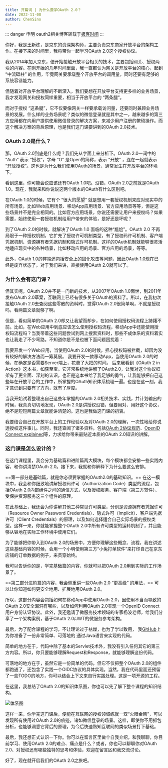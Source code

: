 ```yaml
---
title: 开篇词 | 为什么要学OAuth 2.0？
date: 2022-11-08
author: ChenSino
---
```


::: danger 申明
oauth2相关博客转载于[极客时间](https://time.geekbang.org/column/article/254565)
:::

你好，我是王新栋，是京东的资深架构师，主要负责京东商家开放平台的架构工作。在接下来的时间里，我将带你一起学习OAuth 2.0这个授权协议。

我从2014年加入京东，便开始接触开放平台相关的技术，主要包括网关、授权两块的内容。在刚开始的几年时间里面，我一直都认为网关是开放平台的核心，起到 “中流砥柱” 的作用，毕竟网关要承载整个开放平台的调用量，同时还要有足够的系统容错能力。

但随着对开放平台理解的不断深入，我们要想在开放平台支持更多样的业务场景，我才发现网关和授权同样重要，相当于开放平台的 “两条腿”。

而对于授权 “这条腿”，它不仅要像网关一样要承载访问量，还要同时兼顾业务场景的发展。什么样的业务场景呢？类似的微信登录就是其中之一，越来越多的第三方应用都在向用户提供使用微信登录的解决方案，来减少用户注册的繁琐操作。而这个解决方案的背后原理，也是我们这门课要讲到的OAuth 2.0技术。

### OAuth 2.0是什么？

那，OAuth 2.0到底是什么呢？我们先从字面上来分析下。OAuth 2.0一词中的 “Auth” 表示 “授权”，字母 “O” 是Open的简称，表示 “开放” ，连在一起就表示 “开放授权”。这也是为什么我们使用OAuth的场景，通常发生在开放平台的环境下。

看到这里，你可能会说应该还有OAuth 1.0吧。没错，OAuth 2.0之前就是OAuth 1.0。现在，我就来和你说说这两个版本的OAuth有什么区别吧。

在OAuth 1.0的时候，它有个 “很大的愿望” 就是想用一套授权机制来应对现实中的所有场景，比如Web应用场景、移动App应用场景、官方应用场景等等，但是这些场景并不是完全相同的。比如官方应用场景，你说还需要让用户来授权吗？如果需要，始终使用一套授权机制给用户带来的体验，是好还是坏呢？

到了OAuth 2.0的时候，就解决了OAuth 1.0 面临的这种“尴尬”。OAuth 2.0 不再局限于一种授权机制，它扩充了授权许可机制类型，有了授权码许可机制、客户端凭据机制、资源拥有者凭据机制和隐式许可机制。这样的OAuth机制就能够很灵活地适应现实中的各种场景，比如移动应用的场景、官方应用的场景，等等。

此外，OAuth 1.0的弊端还包括安全上的固化攻击等问题，因此OAuth 1.0现在已经是废弃状态了。对于我们来讲，直接使用OAuth 2.0就可以了。

### 为什么会有这门课？

但其实呢，OAuth 2.0并不是一门新的技术，从2007年OAuth 1.0面世，到2011年发布OAuth 2.0草案，互联网上已经有很多关于OAuth的资料了。所以，在我初次接触OAuth 2.0去查阅这些零散的资料时，觉得OAuth 2.0很简单啊，不就是授权吗，看两篇文章就够了啊。

但是，看似简单的OAuth 2.0却又让我望而却步，在如何使用授权码流程上踌躇不前。比如，在Web应用中到底应该怎么使用授权码流程，移动App中还能使用授权码流程吗？当我带着这些问题尝试到网上搜索资料时，那些不成体系的资料着实也让我走了不少弯路。不知道你是不是也被下面问题困扰着：

我要开发一个Web应用，当使用OAuth 2.0的时候，担心授权码被拦截，却因为没有较好的解决方法而一筹莫展。
我要开发一款移动App，当使用OAuth 2.0的时候，在确定是否需要Server端上，花费了大把的时间。
后来我看到《OAuth 2 in Action》这本书，如获至宝。它非常系统地讲解了OAuth2.0，让我对这个协议框架有了更全面、深刻的认识。也正是这本书给了我足够的勇气，让我能够把自己这些年在开放平台的工作中，所掌握的OAuth知识体系梳理一遍。也是在这一刻，我才意识到只要有了方向，就有了厚度。

当我开始试着整理出自己这些年掌握的OAuth 2.0相关技术、实践，并计划输出的时候，我真真切切地发现，OAuth 2.0是讲授权没错，但要用对、用好这个协议，绝不是短短两篇文章就能讲清楚的。这也是我做这门课的初衷。

我要结合自己在开放平台上的工作经验以及对OAuth 2.0的理解，一次性地给你说透授权这件事儿。同时，我还查阅了诸多资料，包括[OAuth 2协议规范](https://tools.ietf.org/wg/oauth/)、[OpenID Connect explained](https://connect2id.com/assets/oidc-explained.pdf)等，力求给你带来最贴近本质的OAuth 2.0知识的讲解。

### 这门课是怎么设计的？

在这门课程里，我会分为基础篇和进阶篇两大模块，每个模块都会安排一些实践内容，和你讲清楚OAuth 2.0。接下来，我就和你解释下为什么要这么安排。

 ==第一部分是基础篇，就是你必须要掌握的OAuth2.0的基础知识。== 在这一模块中，我会和你细致地讲解授权码许可（Authorization Code）类型的流程，包括OAuth 2.0内部组件之间的通信方式，以及授权服务、客户端（第三方软件）、受保护资源服务这三个组件的原理。

在此基础上，我还会为你讲解其他三种常见许可类型，分别是资源拥有者凭据许可（Resource Owner Password Credentials）、隐式许可（Implicit）、客户端凭据许可（Client Credentials）的原理，以及如何选择适合自己实际场景的授权类型。这样一来，你就能掌握整个OAuth 2.0中所有许可类型的运转机制了，并且能够从容地在实际工作环境中使用它们。

为了能够把你带入到OAuth 2.0的场景中，方便你理解这些概念、流程，我在讲述这些基础内容的时候，会用一个小明使用第三方“小兔打单软件”来打印自己在京东店铺的订单数据的例子，来贯穿始终。

我可以告诉你的是，学完基础篇的内容，你就可以把OAuth 2.0用到实际的工作场景了。

 ==第二部分进阶篇的内容，我会侧重讲一些OAuth 2.0 “更高级” 的用法，== 可以让你知道如何更安全地用、扩展地用OAuth 2.0。

所以，这部分内容会包括如何在移动App中使用OAuth 2.0，因使用不当而导致的OAuth 2.0安全漏洞有哪些，以及如何利用OAuth 2.0实现一个OpenID Connect用户身份认证协议。此外，我还邀请了微服务技术领域的专家杨波老师，给我们分享了一个架构案例，基于OAuth 2.0/JWT的微服务参考架构。

最后，为了配合课程的学习，不让理论过于枯燥，也为了学以致用， 我[GitHub](https://github.com/xindongbook/oauth2-code)上为你准备了一份非常简单、可落地的 通过Java语言来实现的代码。

简单的地方在于，代码中除了基本的Servlet技术外，我没有引入任何其它的第三方内容。所以，你只要能够理解Request和Response，就能够理解这份代码。

可落地的地方在于，虽然它是一份简单的代码，但它不仅把整个OAuth 2.0的组件都跑通了，还包含了实践一个OIDC协议的具体实现。当然，我在代码里面还预留了一些TODO的地方，你可以结合上下文来自行实践处理。这是一项开源的工程。

在这里，我总结了OAuth 2.0的知识体系图，你也可以先了解下整个课程的知识结构。

![体系图](https://static001.geekbang.org/resource/image/96/08/969e0e39d327d109ab23e794a4263708.jpg)

这样一来，你学完这门课后，便能在互联网的授权领域练就一双“火眼金睛”，可以发现所有使用过OAuth 2.0的痕迹，诸如微信登录的场景。这样，即使你不用抓包分析，也能够洞悉它背后的原理，为今后快速熟知互联网的类似场景打下基础。

最后，我还想正式认识一下你。你可以在留言区里做个自我介绍，和我聊聊，你目前学习、使用OAuth 2.0的难点、痛点是什么？或者，你也可以聊聊你对OAuth 2.0、对授权还有哪些独特的思考和体验，欢迎在留言区和我交流讨论。

好了，现在就开启我们的OAuth 2.0之旅吧。